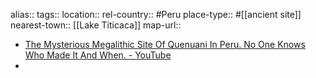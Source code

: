 alias::
tags::
location::
rel-country:: #Peru
place-type:: #[[ancient site]]
nearest-town:: [[Lake Titicaca]]
map-url::

- [The Mysterious Megalithic Site Of Quenuani In Peru. No One Knows Who Made It And When. - YouTube](https://www.youtube.com/watch?v=rILPzk-EfdY)
-
